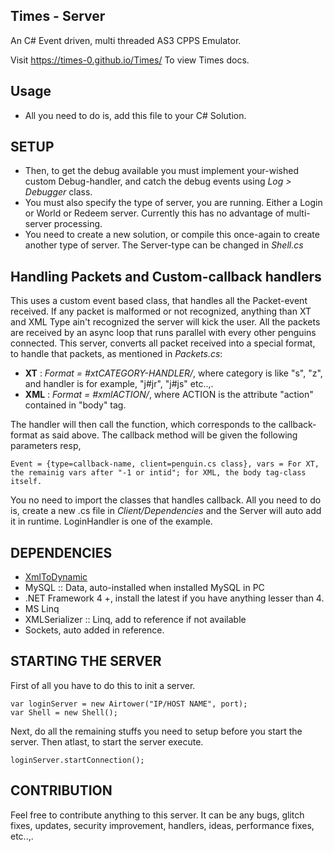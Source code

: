## Times - Server ##
An C# Event driven, multi threaded AS3 CPPS Emulator.

Visit https://times-0.github.io/Times/ To view Times docs.
## Usage ##
 - All you need to do is, add this file to your C# Solution.
 
## SETUP ##
 - Then, to get the debug available you must implement your-wished custom Debug-handler, and catch the debug events using *Log > Debugger* class.
 - You must also specify the type of server, you are running. Either a Login or World or Redeem server. Currently this has no advantage of multi-server processing.
 - You need to create a new solution, or compile this once-again to create another type of server. The Server-type can be changed in *Shell.cs* 
 
## Handling Packets and Custom-callback handlers ##
This uses a custom event based class, that handles all the Packet-event received. If any packet is malformed or not recognized, anything than XT and XML Type ain't recognized the server will kick the user. 
All the packets are received by an async loop that runs parallel with every other penguins connected. 
This server, converts all packet received into a special format, to handle that packets, as mentioned in *Packets.cs*:
 - **XT** : *Format = #xtCATEGORY-HANDLER/*, where category is like "s", "z", and handler is for example, "j#jr", "j#js" etc..,.
 - **XML** : *Format = #xmlACTION/*, where ACTION is the attribute "action" contained in "body" tag.

The handler will then call the function, which corresponds to the callback-format as said above. The callback method will be given the following parameters resp,

```
Event = {type=callback-name, client=penguin.cs class}, vars = For XT, the remainig vars after "-1 or intid"; for XML, the body tag-class itself.
```

You no need to import the classes that handles callback. All you need to do is, create a new .cs file in *Client/Dependencies* and the Server will auto add it in runtime. LoginHandler is one of the example. 

## DEPENDENCIES ##

 - [XmlToDynamic](https://github.com/jonathanconway/XmlToDynamic/)
 - MySQL :: Data, auto-installed when installed MySQL in PC
 - .NET Framework 4 +, install the latest if you have anything lesser than 4.
 - MS Linq
 - XMLSerializer :: Linq, add to reference if not available
 - Sockets, auto added in reference.

## STARTING THE SERVER ##
First of all you have to do this to init a server.
```
var loginServer = new Airtower("IP/HOST NAME", port);
var Shell = new Shell();
```

Next, do all the remaining stuffs you need to setup before you start the server. Then atlast, to start the server execute.
```
loginServer.startConnection();
```

## CONTRIBUTION ##
Feel free to contribute anything to this server. It can be any bugs, glitch fixes, updates, security improvement, handlers, ideas, performance fixes, etc..,.
